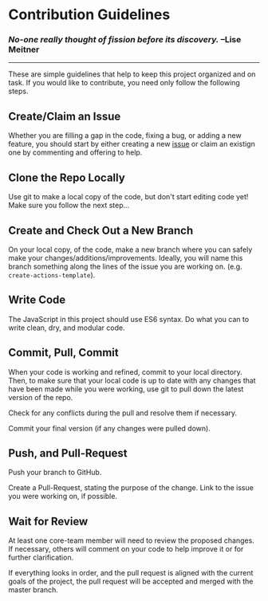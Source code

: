 # Contribution Guidelines
### *No-one really thought of fission before its discovery.* **–Lise Meitner**
-----
These are simple guidelines that help to keep this project organized and on task. If you would like to contribute, you need only follow the following steps.

## Create/Claim an Issue

Whether you are filling a gap in the code, fixing a bug, or adding a new feature, you should start by either creating a new [issue](https://github.com/dallashall/react-redux-generator/issues) or claim an existign one by commenting and offering to help.

## Clone the Repo Locally

Use git to make a local copy of the code, but don't start editing code yet! Make sure you follow the next step...

## Create and Check Out a New Branch

On your local copy, of the code, make a new branch where you can safely make your changes/additions/improvements. Ideally, you will name this branch something along the lines of the issue you are working on. (e.g. `create-actions-template`).

## Write Code

The JavaScript in this project should use ES6 syntax. Do what you can to write clean, dry, and modular code.

## Commit, Pull, Commit

When your code is working and refined, commit to your local directory. Then, to make sure that your local code is up to date with any changes that have been made while you were working, use git to pull down the latest version of the repo.

Check for any conflicts during the pull and resolve them if necessary.

Commit your final version (if any changes were pulled down).

## Push, and Pull-Request

Push your branch to GitHub.

Create a Pull-Request, stating the purpose of the change. Link to the issue you were working on, if possible.

## Wait for Review

At least one core-team member will need to review the proposed changes. If necessary, others will comment on your code to help improve it or for further clarification.

If everything looks in order, and the pull request is aligned with the current goals of the project, the pull request will be accepted and merged with the master branch.
